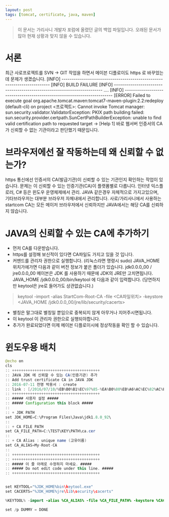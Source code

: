 ```yaml
---
layout: post
tags: [tomcat, certificate, java, maven]
---
```


> 이 문서는 가리사니 개발자 포럼에 올렸던 글의 백업 파일입니다.
오래된 문서가 많아 현재 상황과 맞지 않을 수 있습니다.


# 서론
최근 사로프로젝트를 SVN -> GIT 작업을 하면서 메이븐 디플로이도 https 로 바꾸었는데 문제가 생겼습니다.
[INFO] ------------------------------------------------------------------------
[INFO] BUILD FAILURE
[INFO] ------------------------------------------------------------------------
....
[INFO] ------------------------------------------------------------------------
[ERROR] Failed to execute goal org.apache.tomcat.maven:tomcat7-maven-plugin:2.2:redeploy (default-cli) on project <프로젝트>: Cannot invoke Tomcat manager: sun.security.validator.ValidatorException: PKIX path building failed: sun.security.provider.certpath.SunCertPathBuilderException: unable to find valid certification path to requested target -> [Help 1]
바로 웹서버 인증서의 CA가 신뢰할 수 없는 기관이라고 판단했기 때문입니다.


# 브라우저에선 잘 작동하는데 왜 신뢰할 수 없는가?
https 통신에선 인증서의 CA(발급기관)이 신뢰할 수 있는 기관인지 확인하는 작업이 있습니다.
문제는 이 신뢰할 수 있는 인증기관(CA)이 플랫폼별로 다릅니다.
인터넷 익스플로러, C# 등은 윈도우 운영체제에서 관리.
JAVA 같은경우 자체적으로 가지고있으며, 기타브라우저는 대부분 브라우저 자체내에서 관리합니다.
사로/가리사니에서 사용하는 startcom CA는 모든 메이저 브라우저에서 신뢰하지만 JAVA에서는 해당 CA를 신뢰하지 않습니다.


# JAVA의 신뢰할 수 있는 CA에 추가하기
- 먼저 CA를 다운받습니다.
- https를 설정해 보신적이 있다면 CA파일도 가지고 있을 것 입니다.
- 커맨드를 관리자 권한으로 실행합니다. (리눅스라면 명령시 sudo)
JAVA_HOME 위치가에가면 다음과 같이 버전 정보가 붙은 폴더가 있습니다.
jdk0.0.0_00 / jre0.0.0_00
메이븐은 JDK 를 사용하기 때문에 JDK의 JRE만 고치면됩니다.
JAVA_HOME /jdk0.0.0_00/bin/keytool 에 다음과 같이 입력합니다.
(당연하지만 keytool은 jre로 들어가도 상관없습니다.)
> keytool -import -alias StartCom-Root-CA -file <CA파일위치> -keystore <JAVA_HOME /jdk0.0.0_00/jre/lib/security/cacerts>
- 별칭은 말그대로 별칭일 뿐임으로 중복되지 않게 아무거나 지어주시면됩니다.
- 이 keytool 이 관리자 권한으로 실행되야합니다.
- 추가가 완료되었다면 이제 메이븐 디플로이시에 정상작동을 확인 할 수 있습니다.


# 윈도우용 배치
``` java
@echo on
cls
:: +++++++++++++++++++++++++++++++++++++++
:: JAVA JDK 에 신뢰할 수 있는 CA(인증기관) 추가
:: Add trust certificate CA in JAVA JDK
:: 2016-07-11 전명 박용서 : create
:: link : [/2016/07/10/%EB%B0%B1%EC%97%85-%EA%B0%80%EB%A6%AC%EC%82%AC%EB%8B%88-https-maven-deploy%EC%8B%9C-ValidatorException-%EC%9E%90%EB%B0%94%EC%97%90-%EC%8B%A0%EB%A2%B0%ED%95%A0%EC%88%98%EC%9E%88%EB%8A%94-CA-%EC%9D%B8%EC%A6%9D%EA%B8%B0%EA%B4%80-%EC%B6%94%EA%B0%80.html](/2016/07/10/%EB%B0%B1%EC%97%85-%EA%B0%80%EB%A6%AC%EC%82%AC%EB%8B%88-https-maven-deploy%EC%8B%9C-ValidatorException-%EC%9E%90%EB%B0%94%EC%97%90-%EC%8B%A0%EB%A2%B0%ED%95%A0%EC%88%98%EC%9E%88%EB%8A%94-CA-%EC%9D%B8%EC%A6%9D%EA%B8%B0%EA%B4%80-%EC%B6%94%EA%B0%80.html)
:: +++++++++++++++++++++++++++++++++++++++
:: ##### 사용자 설정 #####
:: ##### Configuration this block #####
::
:: + JDK PATH
set JDK_HOME=C:\Program Files\Java\jdk1.8.0_92\
::
:: + CA FILE PATH
set CA_FILE_PATH=C:\TEST\KEY\PATH\ca.cer
::
:: + CA Alias : unique name (고유이름)
set CA_ALIAS=My-Root-CA
::
:: +++++++++++++++++++++++++++++++++++++++
:: +++++++++++++++++++++++++++++++++++++++
:: ##### 이 줄 아래로 수정하지 마세요. #####
:: ##### Do not edit code under this line. #####
:: +++++++++++++++++++++++++++++++++++++++


set KEYTOOL="%JDK_HOME%bin\keytool.exe"
set CACERTS="%JDK_HOME%jre\lib\security\cacerts"

%KEYTOOL% -import -alias %CA_ALIAS% -file %CA_FILE_PATH% -keystore %CACERTS%

set /p DUMMY = DONE
```